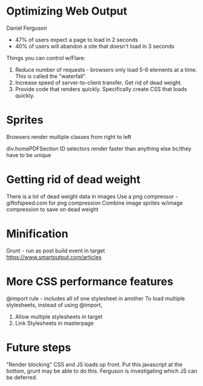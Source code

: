 # Optimizing Web Output
Daniel Ferguson
* 47% of users expect a page to load in 2 seconds
* 40% of users will abandon a site that doesn't load in 3 seconds

Things you can control w/Flare:
1. Reduce number of requests - browsers only load 5-6 elements at a time. This is called the "waterfall".
2. Increase speed of server-to-client transfer. Get rid of dead weight.
3. Provide code that renders quickly. Specifically create CSS that loads quickly.


# Sprites
Browsers render multiple classes from right to left

div.homePDFSection
ID selectors render faster than anything else bc/they have to be unique

# Getting rid of dead weight
There is a lot of dead weight data in images
Use a png compressor - giftofspeed.com for png compression
Combine image sprites w/image compression to save on dead weight

# Minification
Grunt - run as post build event in target
https://www.smartoutput.com/articles

# More CSS performance features
@import rule - includes all of one stylesheet in another
To load multiple stylesheets, instead of using @import,
1. Allow multiple stylesheets in target
2. Link Stylesheets in masterpage

# Future steps
"Render blocking" CSS and JS loads up front. Put this javascript at the bottom, grunt may be able to do this. Ferguson
is investigating which JS can be deferred.